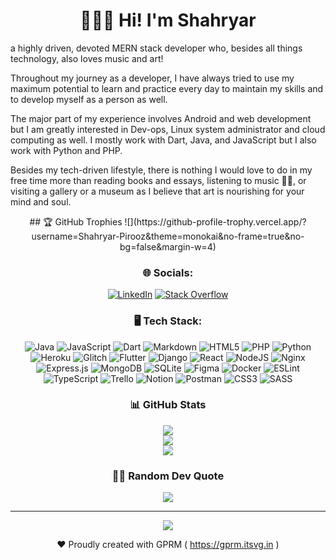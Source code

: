 <h1 align="center"> 🧑🏻‍💻 Hi! I'm Shahryar </h1>
a highly driven, devoted MERN stack developer who, besides all things technology, also loves music and art!

Throughout my journey as a developer, I have always tried to use my maximum potential to learn and practice every day to maintain my skills and to develop myself as a person as well.

The major part of my experience involves Android and web development but I am greatly interested in Dev-ops, Linux system administrator and cloud computing as well.
I mostly work with Dart, Java, and JavaScript but I also work with Python and PHP.

Besides my tech-driven lifestyle, there is nothing I would love to do in my free time more than reading books and essays, listening to music 🤘🏻, or visiting a gallery or a museum as I believe that art is nourishing for your mind and soul.

<div align="center">
## 🏆 GitHub Trophies
![](https://github-profile-trophy.vercel.app/?username=Shahryar-Pirooz&theme=monokai&no-frame=true&no-bg=false&margin-w=4)

### 🌐 Socials:

[![LinkedIn](https://img.shields.io/badge/LinkedIn-%230077B5.svg?logo=linkedin&logoColor=white)](https://www.linkedin.com/in/shahryar-pirooz-6279381a5) [![Stack Overflow](https://img.shields.io/badge/-Stackoverflow-FE7A16?logo=stack-overflow&logoColor=white)](https://stackoverflow.com/users/8499069/shahryar-pirooz)

### 🖥️ Tech Stack:

![Java](https://img.shields.io/badge/java-%23ED8B00.svg?style=for-the-badge&logo=java&logoColor=white) ![JavaScript](https://img.shields.io/badge/javascript-%23323330.svg?style=for-the-badge&logo=javascript&logoColor=%23F7DF1E) ![Dart](https://img.shields.io/badge/dart-%230175C2.svg?style=for-the-badge&logo=dart&logoColor=white) ![Markdown](https://img.shields.io/badge/markdown-%23000000.svg?style=for-the-badge&logo=markdown&logoColor=white) ![HTML5](https://img.shields.io/badge/html5-%23E34F26.svg?style=for-the-badge&logo=html5&logoColor=white) ![PHP](https://img.shields.io/badge/php-%23777BB4.svg?style=for-the-badge&logo=php&logoColor=white) ![Python](https://img.shields.io/badge/python-3670A0?style=for-the-badge&logo=python&logoColor=ffdd54) ![Heroku](https://img.shields.io/badge/heroku-%23430098.svg?style=for-the-badge&logo=heroku&logoColor=white) ![Glitch](https://img.shields.io/badge/glitch-%233333FF.svg?style=for-the-badge&logo=glitch&logoColor=white) ![Flutter](https://img.shields.io/badge/Flutter-%2302569B.svg?style=for-the-badge&logo=Flutter&logoColor=white) ![Django](https://img.shields.io/badge/django-%23092E20.svg?style=for-the-badge&logo=django&logoColor=white) ![React](https://img.shields.io/badge/react-%2320232a.svg?style=for-the-badge&logo=react&logoColor=%2361DAFB) ![NodeJS](https://img.shields.io/badge/node.js-6DA55F?style=for-the-badge&logo=node.js&logoColor=white) ![Nginx](https://img.shields.io/badge/nginx-%23009639.svg?style=for-the-badge&logo=nginx&logoColor=white) ![Express.js](https://img.shields.io/badge/express.js-%23404d59.svg?style=for-the-badge&logo=express&logoColor=%2361DAFB) ![MongoDB](https://img.shields.io/badge/MongoDB-%234ea94b.svg?style=for-the-badge&logo=mongodb&logoColor=white) ![SQLite](https://img.shields.io/badge/sqlite-%2307405e.svg?style=for-the-badge&logo=sqlite&logoColor=white) ![Figma](https://img.shields.io/badge/figma-%23F24E1E.svg?style=for-the-badge&logo=figma&logoColor=white) ![Docker](https://img.shields.io/badge/docker-%230db7ed.svg?style=for-the-badge&logo=docker&logoColor=white) ![ESLint](https://img.shields.io/badge/ESLint-4B3263?style=for-the-badge&logo=eslint&logoColor=white) ![TypeScript](https://img.shields.io/badge/typescript-%23007ACC.svg?style=for-the-badge&logo=typescript&logoColor=white) ![Trello](https://img.shields.io/badge/Trello-%23026AA7.svg?style=for-the-badge&logo=Trello&logoColor=white) ![Notion](https://img.shields.io/badge/Notion-%23000000.svg?style=for-the-badge&logo=notion&logoColor=white) ![Postman](https://img.shields.io/badge/Postman-FF6C37?style=for-the-badge&logo=postman&logoColor=white) ![CSS3](https://img.shields.io/badge/css3-%231572B6.svg?style=for-the-badge&logo=css3&logoColor=white) ![SASS](https://img.shields.io/badge/SASS-hotpink.svg?style=for-the-badge&logo=SASS&logoColor=white)

### 📊 GitHub Stats

![](https://github-readme-stats.vercel.app/api?username=Shahryar-Pirooz&theme=dark&hide_border=false&include_all_commits=false&count_private=false)<br/>
![](https://github-readme-streak-stats.herokuapp.com/?user=Shahryar-Pirooz&theme=dark&hide_border=false)<br/>
![](https://github-readme-stats.vercel.app/api/top-langs/?username=Shahryar-Pirooz&theme=dark&hide_border=false&include_all_commits=false&count_private=false&layout=compact)

### ✍🏻 Random Dev Quote

![](https://quotes-github-readme.vercel.app/api?type=vetical&theme=dark)

<!-- ### 😂 Random Dev Meme
<img src="https://rm.up.railway.app/" width="512px"/> -->
---

[![](https://visitcount.itsvg.in/api?id=Shahryar-Pirooz&icon=2&color=9)](https://visitcount.itsvg.in)

❤️ Proudly created with GPRM ( https://gprm.itsvg.in ) </div>
